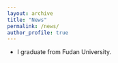 ```yaml
---
layout: archive
title: "News"
permalink: /news/
author_profile: true
---
```


- I graduate from Fudan University.
